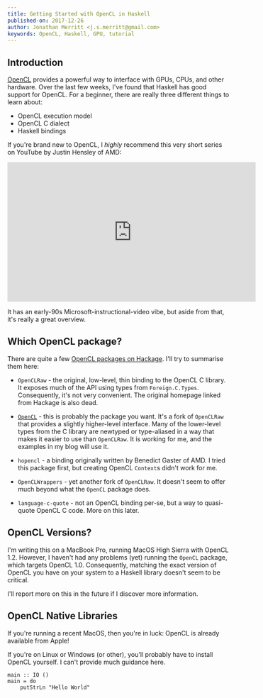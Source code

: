 ```yaml
---
title: Getting Started with OpenCL in Haskell
published-on: 2017-12-26
author: Jonathan Merritt <j.s.merritt@gmail.com>
keywords: OpenCL, Haskell, GPU, tutorial
---
```


## Introduction

[OpenCL][OPENCL_WIKIPEDIA] provides a powerful way to interface with GPUs, CPUs,
and other hardware. Over the last few weeks, I've found that Haskell has good
support for OpenCL. For a beginner, there are really three different things to
learn about:

  - OpenCL execution model
  - OpenCL C dialect
  - Haskell bindings
  
If you're brand new to OpenCL, I _highly_ recommend this very short series on 
YouTube by Justin Hensley of AMD:

<center><iframe 
  width="560" 
  height="315" 
  src="https://www.youtube.com/embed/aKtpZuokeEk" 
  frameborder="0" 
  gesture="media" 
  allow="encrypted-media" 
  allowfullscreen></iframe></center>

It has an early-90s Microsoft-instructional-video vibe, but aside from that, 
it's really a great overview.

## Which OpenCL package?

There are quite a few [OpenCL packages on Hackage][HKG_OPENCL]. I'll try to
summarise them here:

  - `OpenCLRaw` - the original, low-level, thin binding to the OpenCL C library.
    It exposes much of the API using types from `Foreign.C.Types`. Consequently,
    it's not very convenient. The original homepage linked from Hackage is also
    dead.

  - [`OpenCL`][OPENCL] - this is probably the package you want. It's a fork of
    `OpenCLRaw` that provides a slightly higher-level interface. Many of the
    lower-level types from the C library are newtyped or type-aliased in a way
    that makes it easier to use than `OpenCLRaw`. It is working for me, and the
    examples in my blog will use it.

  - `hopencl` - a binding originally written by Benedict Gaster of AMD. I tried
    this package first, but creating OpenCL `Context`s didn't work for me.

  - `OpenCLWrappers` - yet another fork of `OpenCLRaw`. It doesn't seem to offer
    much beyond what the `OpenCL` package does.

  - `language-c-quote` - not an OpenCL binding per-se, but a way to quasi-quote
    OpenCL C code. More on this later.
    
## OpenCL Versions?

I'm writing this on a MacBook Pro, running MacOS High Sierra with OpenCL 1.2.
However, I haven't had any problems (yet) running the `OpenCL` package, which
targets OpenCL 1.0. Consequently, matching the exact version of OpenCL you have
on your system to a Haskell library doesn't seem to be critical.

I'll report more on this in the future if I discover more information.

[OPENCL_WIKIPEDIA]: https://en.wikipedia.org/wiki/OpenCL
[HKG_OPENCL]: https://hackage.haskell.org/packages/search?terms=opencl
[OPENCL]: https://hackage.haskell.org/package/OpenCL

## OpenCL Native Libraries

If you're running a recent MacOS, then you're in luck: OpenCL is already
available from Apple!

If you're on Linux or Windows (or other), you'll probably have to install OpenCL
yourself. I can't provide much guidance here.


~~~~{#mycode .haskell}
main :: IO ()
main = do
    putStrLn "Hello World"
~~~~
